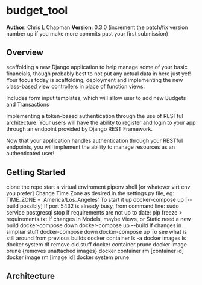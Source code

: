 # budget_tool

**Author**: Chris L Chapman
**Version**: 0.3.0 (increment the patch/fix version number up if you make more commits past your first submission)

## Overview

 scaffolding a new Django application to help manage some of your basic financials, though probably best to not put any actual data in here just yet! Your focus today is scaffolding, deployment and implementing the new class-based view controllers in place of function views.

Includes form input templates, which will allow user to add new Budgets and Transactions

Implementing a token-based authentication through the use of RESTful architecture. Your users will have the ability to register and login to your app through an endpoint provided by Django REST Framework.

 Now that your application handles authentication through your RESTful endpoints, you will implement the ability to manage resources as an authenticated user!

## Getting Started

clone the repo
    start a virtual enviroment
pipenv shell [or whatever virt env you prefer]
Change Time Zone as desired in the settings.py file, eg: TIME_ZONE = 'America/Los_Angeles'
    To start it up
docker-compose up [--build possibly]
    If port 5432 is already busy, from command line:
sudo service postgresql stop
    If requirements are not up to date:
pip freeze > requirements.txt
    If changes in Models, maybe Views, or Static need a new build
docker-compose down
docker-compose up --build
    If changes in simpliar stuff
docker-compose down
docker-compose up
    To see what is still around from previous builds
docker container ls -a
docker images ls
docker system df
    remove old stuff
docker container prune
docker image prune {removes unattached images}
docker container rm [container id]
docker image rm [image id]
docker system prune

## Architecture

<!-- Provide a detailed description of the application design. What technologies (languages, libraries, etc) you're using, and any other relevant design information. This is also an area which you can include any visuals; flow charts, example usage gifs, screen captures, etc.-->
